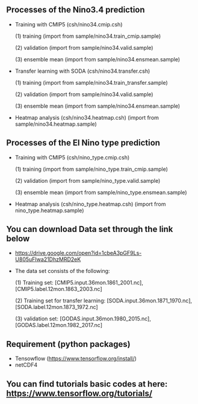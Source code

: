 
## Processes of the Nino3.4 prediction

   - Training with CMIP5 (csh/nino34.cmip.csh)
   
       (1) training (import from sample/nino34.train_cmip.sample)
       
       (2) validation (import from sample/nino34.valid.sample)
      
       (3) ensemble mean (import from sample/nino34.ensmean.sample)

   - Transfer learning with SODA (csh/nino34.transfer.csh)
   
       (1) training (import from sample/nino34.train_transfer.sample)
       
       (2) validation (import from sample/nino34.valid.sample)
       
       (3) ensemble mean (import from sample/nino34.ensmean.sample)

   - Heatmap analysis (csh/nino34.heatmap.csh)
          (import from sample/nino34.heatmap.sample)



## Processes of the El Nino type prediction

   - Training with CMIP5 (csh/nino_type.cmip.csh)
   
       (1) training (import from sample/nino_type.train_cmip.sample)
       
       (2) validation (import from sample/nino_type.valid.sample)
       
       (3) ensemble mean (import from sample/nino_type.ensmean.sample)

   - Heatmap analysis (csh/nino_type.heatmap.csh)
          (import from nino_type.heatmap.sample)


## You can download Data set through the link below

   -  https://drive.google.com/open?id=1cbeA3pGF9Ls-U805uFIwa21DhzMRD2eK
   
   -  The data set consists of the following:
   
       (1) Training set: [CMIP5.input.36mon.1861_2001.nc], [CMIP5.label.12mon.1863_2003.nc]
       
       (2) Training set for transfer learning: [SODA.input.36mon.1871_1970.nc], [SODA.label.12mon.1873_1972.nc]
       
       (3) validation set: [GODAS.input.36mon.1980_2015.nc], [GODAS.label.12mon.1982_2017.nc]


## Requirement (python packages)

   -  Tensowflow (https://www.tensorflow.org/install/)
   -  netCDF4
   
## You can find tutorials basic codes at here: https://www.tensorflow.org/tutorials/
